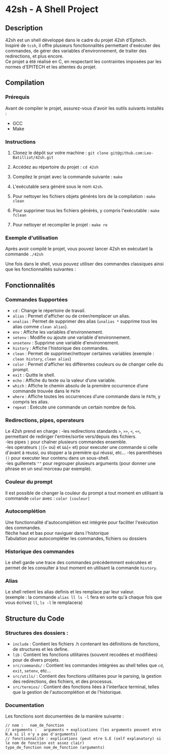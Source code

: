 # 42sh - A Shell Project

## Description
42sh est un shell développé dans le cadre du projet 42sh d'Epitech.  
Inspiré de `tcsh`, il offre plusieurs fonctionnalités permettant d'exécuter des commandes, de gérer des variables d'environnement, de traiter des redirections, et plus encore.  
Ce projet a été réalisé en C, en respectant les contraintes imposées par les normes d'EPITECH et les attentes du projet.  

## Compilation

### Prérequis
Avant de compiler le projet, assurez-vous d'avoir les outils suivants installés :
- GCC
- Make

### Instructions
1. Clonez le dépôt sur votre machine :
   `git clone git@github.com:Leo-Batilliot/42sh.git`

2. Accédez au répertoire du projet :
   `cd 42sh`

3. Compilez le projet avec la commande suivante :
   `make`

4. L'exécutable sera généré sous le nom `42sh`.

5. Pour nettoyer les fichiers objets générés lors de la compilation :
   `make clean`

6. Pour supprimer tous les fichiers générés, y compris l'exécutable :
   `make fclean`

7. Pour nettoyer et recompiler le projet :
   `make re`

### Exemple d'utilisation

Après avoir compilé le projet, vous pouvez lancer 42sh en exécutant la commande `./42sh`

Une fois dans le shell, vous pouvez utiliser des commandes classiques ainsi que les fonctionnalités suivantes :  

## Fonctionnalités

### Commandes Supportées
- `cd` : Change le répertoire de travail.
- `alias` : Permet d'afficher ou de créer/remplacer un alias.
- `unalias` : Permet de supprimer des alias (`unalias *` supprime tous les alias comme `clean alias`).  
- `env` : Affiche les variables d'environnement.
- `setenv` : Modifie ou ajoute une variable d'environnement.
- `unsetenv` : Supprime une variable d'environnement.
- `history` : Affiche l'historique des commandes.
- `clean` : Permet de supprimer/nettoyer certaines variables (exemple : `clean history`, `clean alias`)  
- `color` : Permet d'afficher les différentes couleurs ou de changer celle du prompt.
- `exit` : Quitte le shell.
- `echo` : Affiche du texte ou la valeur d’une variable.  
- `which` :  Affiche le chemin absolu de la première occurrence d’une commande trouvée dans le `PATH`  
- `where` :  Affiche toutes les occurrences d’une commande dans le `PATH`, y compris les alias.  
- `repeat` :  Exécute une commande un certain nombre de fois.  

### Redirections, pipes, operateurs
Le 42sh prend en charge :
    -les redirections standards `>`, `>>`, `<`, `<<`, permettant de rediriger l'entrée/sortie vers/depuis des fichiers.  
    -les pipes `|` pour chaîner plusieurs commandes ensemble.  
    -les operateurs `||`(= ou) et `&&`(= et) pour executer une commande si celle d'avant à reussi, ou stopper a la première qui réussi, etc... 
    -les parenthèses `()` pour executer leur contenu dans un sous-shell.  
    -les guillemets `""` pour regrouper plusieurs arguments (pour donner une phrase en un seul morceau par exemple).  

### Couleur du prompt
Il est possible de changer la couleur du prompt a tout moment en utilisant la commande `color` avec : `color [couleur]`  

### Autocomplétion  
Une fonctionnalité d'autocomplétion est intégrée pour faciliter l'exécution des commandes.    
flèche haut et bas pour naviguer dans l'historique    
Tabulation pour autocompléter les commandes, fichiers ou dossiers  

### Historique des commandes
Le shell garde une trace des commandes précédemment exécutées et permet de les consulter à tout moment en utilisant la commande `history`.  

### Alias
Le shell retient les alias definis et les remplace par leur valeur.  
(exemple : la commande `alias ll ls -l` fera en sorte qu'à chaque fois que vous écrivez `ll`, `ls -l` le remplacera)  

## Structure du Code

### Structures des dossiers :

- `include` :  Contient les fichiers .h contenant les définitions de fonctions, de structures et les define.  
- `lib` : Contient les fonctions utilitaires (souvent recodées et modifiées) pour de divers projets.  
- `src/commands/` : Contient les commandes intégrées au shell telles que `cd`, `exit`, `setenv`, etc...  
- `src/utils/` : Contient des fonctions utilitaires pour le parsing, la gestion des redirections, des fichiers, et des processus.  
- `src/termios/` : Contient des fonctions liées à l'interface terminal, telles que la gestion de l'autocomplétion et de l'historique.

### Documentation

Les fonctions sont documentées de la manière suivante :
```
// nom :   nom_de_fonction
// arguments :   arguments + explications (les arguments peuvent etre N.A si il n'y a pas d'arguments)
// fonctionnalité : explications (peut etre S.E (self explanatory) si le nom de fonction est assez clair)
type_de_fonction nom_de_fonction (arguments)
```
